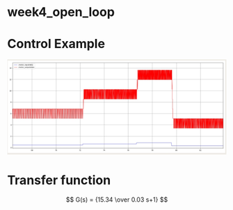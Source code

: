 # week4_open_loop
# Control Example
![image1](figures/open_loop_control.jpeg)

# Transfer function

$$ G(s) = {15.34 \over 0.03 s+1} $$